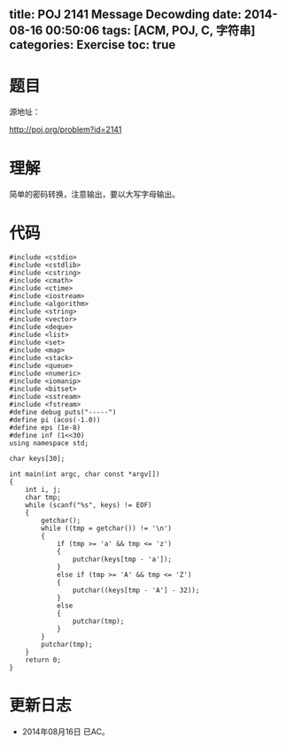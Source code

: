 title: POJ 2141 Message Decowding
date: 2014-08-16 00:50:06
tags: [ACM, POJ, C, 字符串]
categories: Exercise
toc: true
---
# 题目
源地址：

http://poj.org/problem?id=2141

# 理解
简单的密码转换，注意输出，要以大写字母输出。

<!-- more -->

# 代码
```
#include <cstdio>
#include <cstdlib>
#include <cstring>
#include <cmath>
#include <ctime>
#include <iostream>
#include <algorithm>
#include <string>
#include <vector>
#include <deque>
#include <list>
#include <set>
#include <map>
#include <stack>
#include <queue>
#include <numeric>
#include <iomanip>
#include <bitset>
#include <sstream>
#include <fstream>
#define debug puts("-----")
#define pi (acos(-1.0))
#define eps (1e-8)
#define inf (1<<30)
using namespace std;

char keys[30];

int main(int argc, char const *argv[])
{
    int i, j;
    char tmp;
    while (scanf("%s", keys) != EOF)
    {
        getchar();
        while ((tmp = getchar()) != '\n')
        {
            if (tmp >= 'a' && tmp <= 'z')
            {
                putchar(keys[tmp - 'a']);
            }
            else if (tmp >= 'A' && tmp <= 'Z')
            {
                putchar((keys[tmp - 'A'] - 32));
            }
            else
            {
                putchar(tmp);
            }
        }
        putchar(tmp);
    }
    return 0;
}
```

# 更新日志
- 2014年08月16日 已AC。